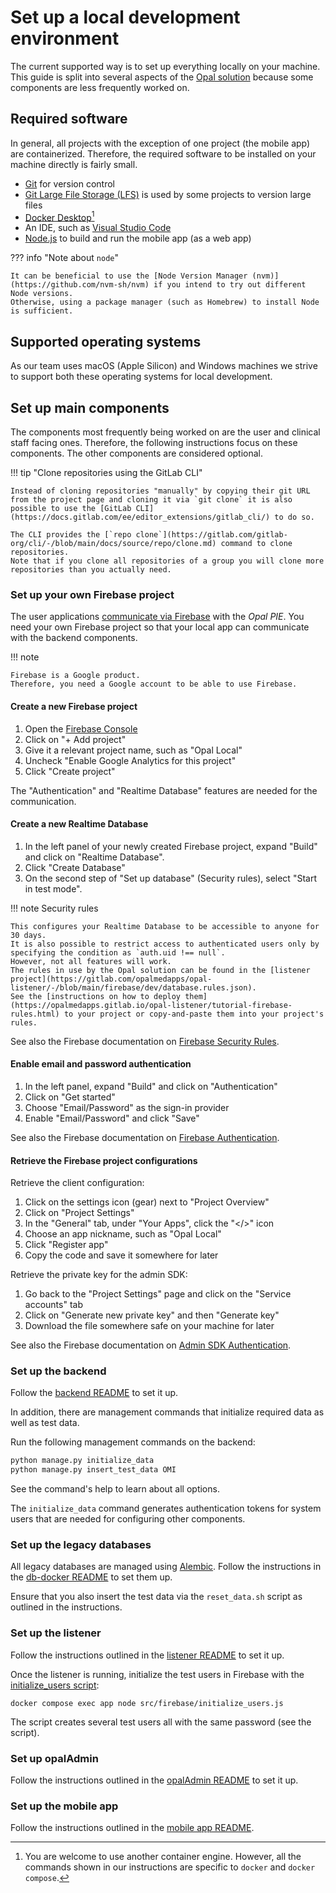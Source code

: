 # Set up a local development environment

The current supported way is to set up everything locally on your machine.
This guide is split into several aspects of the [Opal solution](architecture/index.md#high-level-architecture) because some components are less frequently worked on.

## Required software

In general, all projects with the exception of one project (the mobile app) are containerized.
Therefore, the required software to be installed on your machine directly is fairly small.

* [Git](https://git-scm.com/) for version control
* [Git Large File Storage (LFS)](https://git-lfs.com/) is used by some projects to version large files
* [Docker Desktop](https://www.docker.com/products/docker-desktop/)[^1]
* An IDE, such as [Visual Studio Code](https://code.visualstudio.com/)
* [Node.js](https://nodejs.org/en) to build and run the mobile app (as a web app)

??? info "Note about `node`"

    It can be beneficial to use the [Node Version Manager (nvm)](https://github.com/nvm-sh/nvm) if you intend to try out different Node versions.
    Otherwise, using a package manager (such as Homebrew) to install Node is sufficient.

## Supported operating systems

As our team uses macOS (Apple Silicon) and Windows machines we strive to support both these operating systems for local development.

## Set up main components

The components most frequently being worked on are the user and clinical staff facing ones.
Therefore, the following instructions focus on these components.
The other components are considered optional.

!!! tip "Clone repositories using the GitLab CLI"

    Instead of cloning repositories "manually" by copying their git URL from the project page and cloning it via `git clone` it is also possible to use the [GitLab CLI](https://docs.gitlab.com/ee/editor_extensions/gitlab_cli/) to do so.

    The CLI provides the [`repo clone`](https://gitlab.com/gitlab-org/cli/-/blob/main/docs/source/repo/clone.md) command to clone repositories.
    Note that if you clone all repositories of a group you will clone more repositories than you actually need.

### Set up your own Firebase project

The user applications [communicate via Firebase](architecture/index.md#communication-between-user-applications-and-the-opal-pie) with the _Opal PIE_.
You need your own Firebase project so that your local app can communicate with the backend components.

!!! note

    Firebase is a Google product.
    Therefore, you need a Google account to be able to use Firebase.

#### Create a new Firebase project

1. Open the [Firebase Console](https://console.firebase.google.com)
2. Click on "+ Add project"
3. Give it a relevant project name, such as "Opal Local"
4. Uncheck "Enable Google Analytics for this project"
5. Click "Create project"

The "Authentication" and "Realtime Database" features are needed for the communication.

#### Create a new Realtime Database

1. In the left panel of your newly created Firebase project, expand "Build" and click on "Realtime Database".
2. Click "Create Database"
3. On the second step of "Set up database" (Security rules), select "Start in test mode".

!!! note Security rules

    This configures your Realtime Database to be accessible to anyone for 30 days.
    It is also possible to restrict access to authenticated users only by specifying the condition as `auth.uid !== null`.
    However, not all features will work.
    The rules in use by the Opal solution can be found in the [listener project](https://gitlab.com/opalmedapps/opal-listener/-/blob/main/firebase/dev/database.rules.json).
    See the [instructions on how to deploy them](https://opalmedapps.gitlab.io/opal-listener/tutorial-firebase-rules.html) to your project or copy-and-paste them into your project's rules.

See also the Firebase documentation on [Firebase Security Rules](https://firebase.google.com/docs/rules).

#### Enable email and password authentication

1. In the left panel, expand "Build" and click on "Authentication"
2. Click on "Get started"
3. Choose "Email/Password" as the sign-in provider
4. Enable "Email/Password" and click "Save"

See also the Firebase documentation on [Firebase Authentication](https://firebase.google.com/docs/auth).

#### Retrieve the Firebase project configurations

Retrieve the client configuration:

1. Click on the settings icon (gear) next to "Project Overview"
2. Click on "Project Settings"
3. In the "General" tab, under "Your Apps", click the "</>" icon
4. Choose an app nickname, such as "Opal Local"
5. Click "Register app"
6. Copy the code and save it somewhere for later

Retrieve the private key for the admin SDK:

1. Go back to the "Project Settings" page and click on the "Service accounts" tab
2. Click on "Generate new private key" and then "Generate key"
3. Download the file somewhere safe on your machine for later

See also the Firebase documentation on [Admin SDK Authentication](https://firebase.google.com/docs/database/admin/start).

### Set up the backend

Follow the [backend README](https://gitlab.com/opalmedapps/backend/-/blob/main/README.md) to set it up.

In addition, there are management commands that initialize required data as well as test data.

Run the following management commands on the backend:

```python
python manage.py initialize_data
python manage.py insert_test_data OMI
```

See the command's help to learn about all options.

The `initialize_data` command generates authentication tokens for system users that are needed for configuring other components.

### Set up the legacy databases

All legacy databases are managed using [Alembic](https://alembic.sqlalchemy.org/en/latest/).
Follow the instructions in the [db-docker README](https://gitlab.com/opalmedapps/db-docker/-/blob/main/README.md) to set them up.

Ensure that you also insert the test data via the `reset_data.sh` script as outlined in the instructions.

### Set up the listener

Follow the instructions outlined in the [listener README](https://gitlab.com/opalmedapps/opal-listener/-/blob/main/README.md) to set it up.

Once the listener is running, initialize the test users in Firebase with the [initialize_users script](https://gitlab.com/opalmedapps/opal-listener/-/blob/main/src/firebase/initialize_users.js):

```shell
docker compose exec app node src/firebase/initialize_users.js
```

The script creates several test users all with the same password (see the script).

### Set up opalAdmin

Follow the instructions outlined in the [opalAdmin README](https://gitlab.com/opalmedapps/opalAdmin/-/blob/develop/README.md) to set it up.

### Set up the mobile app

Follow the instructions outlined in the [mobile app README](https://gitlab.com/opalmedapps/qplus/-/blob/main/README.md).

[^1]:
    You are welcome to use another container engine.
    However, all the commands shown in our instructions are specific to  `docker` and `docker compose`.
